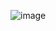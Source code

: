 ![image](https://github.com/Mogana004/Leetcode_DSA/assets/92911280/980b32ae-1f0e-422d-93d9-3c4261815a16)
